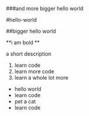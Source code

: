 ###and more bigger hello world

#hello-world

##bigger hello world

**i am bold **

a short description


1. learn code
2. learn more code
3. learn a whole lot more

- hello world
- learn code
- pet a cat
- learn code
